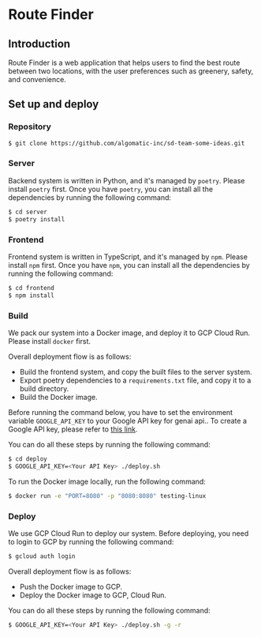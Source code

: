 # Route Finder

## Introduction

Route Finder is a web application that helps users to find the best route between two locations, with the user preferences such as greenery, safety, and convenience.

## Set up and deploy

### Repository

```bash
$ git clone https://github.com/algomatic-inc/sd-team-some-ideas.git
```

### Server

Backend system is written in Python, and it's managed by `poetry`. Please install `poetry` first.
Once you have `poetry`, you can install all the dependencies by running the following command:

```bash
$ cd server
$ poetry install
```

### Frontend

Frontend system is written in TypeScript, and it's managed by `npm`. Please install `npm` first.
Once you have `npm`, you can install all the dependencies by running the following command:

```bash
$ cd frontend
$ npm install
```

### Build

We pack our system into a Docker image, and deploy it to GCP Cloud Run. Please install `docker` first.

Overall deployment flow is as follows:

- Build the frontend system, and copy the built files to the server system.
- Export poetry dependencies to a `requirements.txt` file, and copy it to a build directory.
- Build the Docker image.

Before running the command below, you have to set the environment variable `GOOGLE_API_KEY` to your Google API key for genai api.. To create a Google API key, please refer to [this link](https://github.com/google-gemini/generative-ai-python?tab=readme-ov-file).

You can do all these steps by running the following command:
```bash
$ cd deploy
$ GOOGLE_API_KEY=<Your API Key> ./deploy.sh
```

To run the Docker image locally, run the following command:
```bash
$ docker run -e "PORT=8080" -p "8080:8080" testing-linux
```

### Deploy

We use GCP Cloud Run to deploy our system. Before deploying, you need to login to GCP by running the following command:

```bash
$ gcloud auth login
```

Overall deployment flow is as follows:

- Push the Docker image to GCP.
- Deploy the Docker image to GCP, Cloud Run.

You can do all these steps by running the following command:
```bash
$ GOOGLE_API_KEY=<Your API Key> ./deploy.sh -g -r
```
